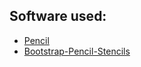 ## Software used:

- [Pencil](https://github.com/prikhi/pencil)
- [Bootstrap-Pencil-Stencils](https://github.com/nathanielw/Bootstrap-Pencil-Stencils)
